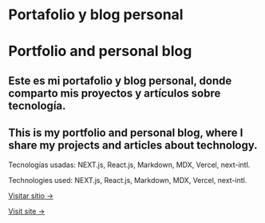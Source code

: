 # Portafolio y blog personal

# Portfolio and personal blog

## Este es mi portafolio y blog personal, donde comparto mis proyectos y artículos sobre tecnología.

## This is my portfolio and personal blog, where I share my projects and articles about technology.

Tecnologías usadas: NEXT.js, React.js, Markdown, MDX, Vercel, next-intl.

Technologies used: NEXT.js, React.js, Markdown, MDX, Vercel, next-intl.

[Visitar sitio ->](https://bubulazy.com)

[Visit site ->](https://bubulazy.com)
